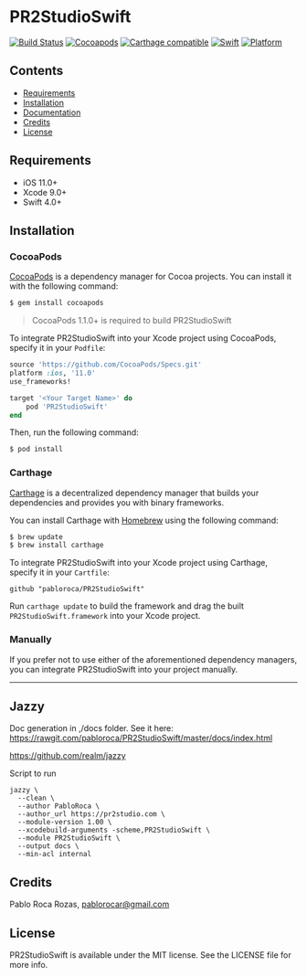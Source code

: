 # PR2StudioSwift

[![Build Status](https://travis-ci.org/pabloroca/PR2StudioSwift.svg?branch=master)](https://travis-ci.org/pabloroca/PR2StudioSwift)
[![Cocoapods](https://img.shields.io/cocoapods/v/PR2StudioSwift.svg)](https://cocoapods.org/pods/PR2StudioSwift)
[![Carthage compatible](https://img.shields.io/badge/Carthage-compatible-4BC51D.svg?style=flat)](https://github.com/Carthage/Carthage)
[![Swift](https://img.shields.io/badge/swift-4.0-red.svg?style=flat)](https://developer.apple.com/swift)
[![Platform](https://img.shields.io/cocoapods/p/PR2StudioSwift.svg?style=flat)](http://cocoapods.org/pods/PR2StudioSwift)

## Contents

- [Requirements](#requirements)
- [Installation](#installation)
- [Documentation](#jazzy)
- [Credits](#credits)
- [License](#license)

## Requirements

- iOS 11.0+
- Xcode 9.0+
- Swift 4.0+

## Installation

### CocoaPods

[CocoaPods](http://cocoapods.org) is a dependency manager for Cocoa projects. You can install it with the following command:

```bash
$ gem install cocoapods
```

> CocoaPods 1.1.0+ is required to build PR2StudioSwift

To integrate PR2StudioSwift into your Xcode project using CocoaPods, specify it in your `Podfile`:

```ruby
source 'https://github.com/CocoaPods/Specs.git'
platform :ios, '11.0'
use_frameworks!

target '<Your Target Name>' do
    pod 'PR2StudioSwift'
end
```

Then, run the following command:

```bash
$ pod install
```

### Carthage

[Carthage](https://github.com/Carthage/Carthage) is a decentralized dependency manager that builds your dependencies and provides you with binary frameworks.

You can install Carthage with [Homebrew](http://brew.sh/) using the following command:

```bash
$ brew update
$ brew install carthage
```

To integrate PR2StudioSwift into your Xcode project using Carthage, specify it in your `Cartfile`:

```ogdl
github "pabloroca/PR2StudioSwift"
```

Run `carthage update` to build the framework and drag the built `PR2StudioSwift.framework` into your Xcode project.

### Manually

If you prefer not to use either of the aforementioned dependency managers, you can integrate PR2StudioSwift into your project manually.

---

## Jazzy 

Doc generation in ,/docs folder. See it here: https://rawgit.com/pabloroca/PR2StudioSwift/master/docs/index.html

https://github.com/realm/jazzy

Script to run

    jazzy \
      --clean \
      --author PabloRoca \
      --author_url https://pr2studio.com \
      --module-version 1.00 \
      --xcodebuild-arguments -scheme,PR2StudioSwift \
      --module PR2StudioSwift \
      --output docs \
      --min-acl internal


## Credits

Pablo Roca Rozas, pablorocar@gmail.com

## License

PR2StudioSwift is available under the MIT license. See the LICENSE file for more info.
